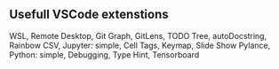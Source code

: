 ## Usefull VSCode extenstions

WSL, Remote Desktop, Git Graph, GitLens, TODO Tree, autoDocstring, Rainbow CSV, Jupyter: simple, Cell Tags, Keymap, Slide Show
Pylance, Python: simple, Debugging, Type Hint, Tensorboard